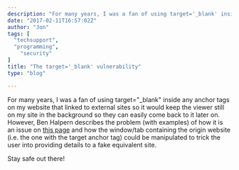 ```yaml
---
description: "For many years, I was a fan of using target='_blank' inside any anchor tags on my website that linked to external sites so it would keep the viewer still on my site in the background so they can easily come back to it later on."
date: "2017-02-11T16:57:02Z"
author: "Jon"
tags: [
  "techsupport",
  "programming",
	"security"
]
title: "The target='_blank' vulnerability"
type: "blog"

---
```


For many years, I was a fan of using target="_blank" inside any anchor tags on my website that linked to external sites so it would keep the viewer still on my site in the background so they can easily come back to it later on. However, Ben Halpern describes the problem (with examples) of how it is an issue on [this page](https://dev.to/ben/the-targetblank-vulnerability-by-example) and how the window/tab containing the origin website (i.e. the one with the target anchor tag) could be manipulated to trick the user into providing details to a fake equivalent site.

Stay safe out there!
